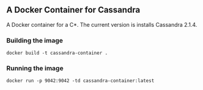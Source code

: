 ## A Docker Container for Cassandra

A Docker container for a C*. The current version is installs Cassandra 2.1.4.

### Building the image

```
docker build -t cassandra-container .
```

### Running the image

```
docker run -p 9042:9042 -td cassandra-container:latest
```

